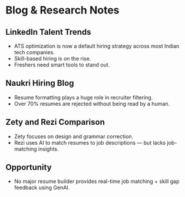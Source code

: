 # Blog & Research Notes

## LinkedIn Talent Trends
- ATS optimization is now a default hiring strategy across most Indian tech companies.
- Skill-based hiring is on the rise.
- Freshers need smart tools to stand out.

## Naukri Hiring Blog
- Resume formatting plays a huge role in recruiter filtering.
- Over 70% resumes are rejected without being read by a human.

## Zety and Rezi Comparison
- Zety focuses on design and grammar correction.
- Rezi uses AI to match resumes to job descriptions — but lacks job-matching insights.

## Opportunity
- No major resume builder provides real-time job matching + skill gap feedback using GenAI.
